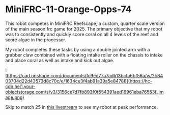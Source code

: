 # MiniFRC-11-Orange-Opps-74

This robot competes in MiniFRC Reefscape, a custom, quarter scale version of the main season frc game for 2025. The primary objective that my robot was to consistently and quickly score coral on all 4 levels of the reef and score algae in the processor.

My robot completes these tasks by using a double jointed arm with a grabber claw combined with a floating intake roller on the chassis to intake and place coral as well as intake and kick out algae.

![https://cad.onshape.com/documents/fc9ed77a7adb13bcfa6bf56a/w/2b8403704d22d43573d8c70c/e/1634ce3f4ab91a39a5e84788](https://hc-cdn.hel1.your-objectstorage.com/s/v3/3156ce7d7fb893f0f554391aed19961eba76553f_image.png)

Skip to match 25 in [this livestream](https://www.youtube.com/watch?v=GdWHozYs5Jw) to see my robot at peak performance.
